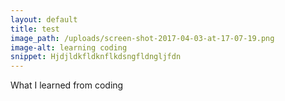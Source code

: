 ```yaml
---
layout: default
title: test
image_path: /uploads/screen-shot-2017-04-03-at-17-07-19.png
image-alt: learning coding
snippet: Hjdjldkfldknflkdsngfldngljfdn
---
```



What I learned from coding
